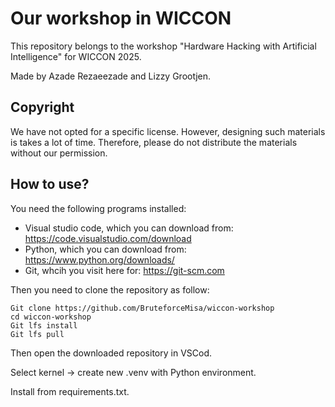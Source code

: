 # Our workshop in WICCON

This repository belongs to the workshop "Hardware Hacking with Artificial Intelligence" for WICCON 2025. 

Made by Azade Rezaeezade and Lizzy Grootjen.

## Copyright
We have not opted for a specific license. However, designing such materials is takes a lot of time. Therefore, please do not distribute the materials without our permission.

## How to use?
You need the following programs installed:
- Visual studio code, which you can download from: https://code.visualstudio.com/download
- Python, which you can download from: https://www.python.org/downloads/
- Git, whcih you visit here for: https://git-scm.com 

Then you need to clone the repository as follow:
~~~
Git clone https://github.com/BruteforceMisa/wiccon-workshop
cd wiccon-workshop
Git lfs install
Git lfs pull
~~~

Then open the downloaded repository in VSCod.

Select kernel -> create new .venv with Python environment.

Install from requirements.txt.